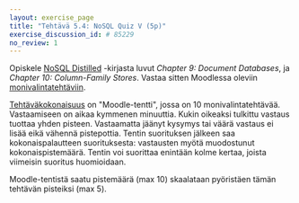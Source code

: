 ```yaml
---
layout: exercise_page
title: "Tehtävä 5.4: NoSQL Quiz V (5p)"
exercise_discussion_id: # 85229
no_review: 1
---
```


Opiskele [NoSQL Distilled][reading] -kirjasta luvut  *Chapter 9: Document Databases*, ja *Chapter 10: Column-Family Stores*. Vastaa sitten Moodlessa oleviin [monivalintatehtäviin][quiz].

[reading]: /tkj2017s/viitteet/#nosql-distilled
[quiz]: https://moodle2.tut.fi/mod/quiz/view.php?id=342880



[Tehtäväkokonaisuus][quiz] on "Moodle-tentti", jossa on 10 monivalintatehtävää. Vastaamiseen on aikaa kymmenen minuuttia. Kukin oikeaksi tulkittu vastaus tuottaa yhden pisteen. Vastaamatta jäänyt kysymys tai väärä vastaus ei lisää eikä vähennä pistepottia. Tentin suorituksen jälkeen saa kokonaispalautteen suorituksesta: vastausten myötä muodostunut kokonaispistemäärä. Tentin voi suorittaa enintään kolme kertaa, joista viimeisin suoritus huomioidaan.

Moodle-tentistä saatu pistemäärä (max 10) skaalataan pyöristäen tämän tehtävän pisteiksi (max 5).

<br/>



